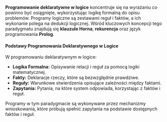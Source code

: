 **Programowanie deklaratywne w logice** koncentruje się na wyrażaniu _co_ powinno być osiągnięte, wykorzystując logikę formalną do opisu problemów. Programy logiczne są zestawami reguł i faktów, a ich wykonanie polega na dedukcji logicznej. Wśród kluczowych koncepcji tego paradygmatu znajdują się **klauzule Horna**, **rekurencja** oraz język programowania **Prolog**.
#### **Podstawy Programowania Deklaratywnego w Logice**

W programowaniu deklaratywnym w logice:

- **Logika Formalna:** Opisywanie relacji i reguł za pomocą logiki matematycznej.
- **Fakty:** Deklaracje rzeczy, które są bezwzględnie prawdziwe.
- **Reguły:** Warunkowe stwierdzenia opisujące zależności między faktami.
- **Zapytania:** Pytania, na które system odpowiada, korzystając z faktów i reguł.

Programy w tym paradygmacie są wykonywane przez mechanizmy wnioskowania, które próbują spełnić zapytania na podstawie dostępnych faktów i reguł.

